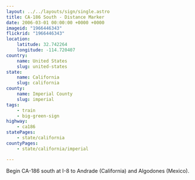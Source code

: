 ```yaml
---
layout: ../../layouts/sign/single.astro
title: CA-186 South - Distance Marker
date: 2006-03-01 00:00:00 +0000 +0000
imageid: "1966446343"
flickrid: "1966446343"
location:
    latitude: 32.742264
    longitude: -114.720407
country:
    name: United States
    slug: united-states
state:
    name: California
    slug: california
county:
    name: Imperial County
    slug: imperial
tags:
    - train
    - big-green-sign
highway:
    - ca186
statePages:
    - state/california
countyPages:
    - state/california/imperial

---
```

Begin CA-186 south at I-8 to Andrade (California) and Algodones (Mexico).